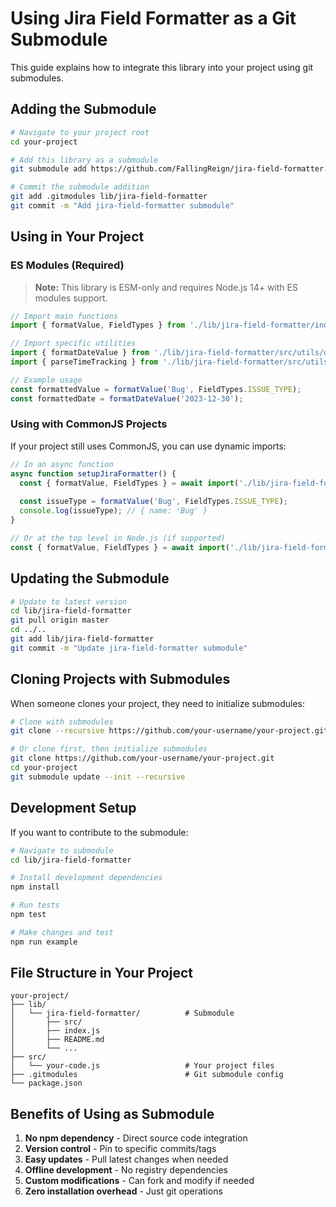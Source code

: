 # Using Jira Field Formatter as a Git Submodule

This guide explains how to integrate this library into your project using git submodules.

## Adding the Submodule

```bash
# Navigate to your project root
cd your-project

# Add this library as a submodule
git submodule add https://github.com/FallingReign/jira-field-formatter.git lib/jira-field-formatter

# Commit the submodule addition
git add .gitmodules lib/jira-field-formatter
git commit -m "Add jira-field-formatter submodule"
```

## Using in Your Project

### ES Modules (Required)

> **Note:** This library is ESM-only and requires Node.js 14+ with ES modules support.

```javascript
// Import main functions
import { formatValue, FieldTypes } from './lib/jira-field-formatter/index.js';

// Import specific utilities
import { formatDateValue } from './lib/jira-field-formatter/src/utils/dateUtils.js';
import { parseTimeTracking } from './lib/jira-field-formatter/src/utils/timeUtils.js';

// Example usage
const formattedValue = formatValue('Bug', FieldTypes.ISSUE_TYPE);
const formattedDate = formatDateValue('2023-12-30');
```

### Using with CommonJS Projects

If your project still uses CommonJS, you can use dynamic imports:

```javascript
// In an async function
async function setupJiraFormatter() {
  const { formatValue, FieldTypes } = await import('./lib/jira-field-formatter/index.js');
  
  const issueType = formatValue('Bug', FieldTypes.ISSUE_TYPE);
  console.log(issueType); // { name: 'Bug' }
}

// Or at the top level in Node.js (if supported)
const { formatValue, FieldTypes } = await import('./lib/jira-field-formatter/index.js');
```

## Updating the Submodule

```bash
# Update to latest version
cd lib/jira-field-formatter
git pull origin master
cd ../..
git add lib/jira-field-formatter
git commit -m "Update jira-field-formatter submodule"
```

## Cloning Projects with Submodules

When someone clones your project, they need to initialize submodules:

```bash
# Clone with submodules
git clone --recursive https://github.com/your-username/your-project.git

# Or clone first, then initialize submodules
git clone https://github.com/your-username/your-project.git
cd your-project
git submodule update --init --recursive
```

## Development Setup

If you want to contribute to the submodule:

```bash
# Navigate to submodule
cd lib/jira-field-formatter

# Install development dependencies
npm install

# Run tests
npm test

# Make changes and test
npm run example
```

## File Structure in Your Project

```
your-project/
├── lib/
│   └── jira-field-formatter/          # Submodule
│       ├── src/
│       ├── index.js
│       ├── README.md
│       └── ...
├── src/
│   └── your-code.js                   # Your project files
├── .gitmodules                        # Git submodule config
└── package.json
```

## Benefits of Using as Submodule

1. **No npm dependency** - Direct source code integration
2. **Version control** - Pin to specific commits/tags
3. **Easy updates** - Pull latest changes when needed
4. **Offline development** - No registry dependencies
5. **Custom modifications** - Can fork and modify if needed
6. **Zero installation overhead** - Just git operations
